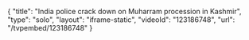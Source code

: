 {
    "title": "India police crack down on Muharram procession in Kashmir",
    "type": "solo",
    "layout": "iframe-static",
    "videoId": "123186748",
    "url": "\/tvpembed\/123186748"
}